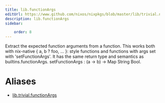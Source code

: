 ```yaml
---
title: lib.functionArgs
editUrl: https://www.github.com/nixos/nixpkgs/blob/master/lib/trivial.nix#L589C18
description: lib.functionArgs
sidebar:

    order: 8
---
```


Extract the expected function arguments from a function.
This works both with nix-native { a, b ? foo, ... }: style
functions and functions with args set with 'setFunctionArgs'. It
has the same return type and semantics as builtins.functionArgs.
setFunctionArgs : (a → b) → Map String Bool.


# Aliases

- [lib.trivial.functionArgs](/nix-doc-comments/reference/lib/trivial/lib-trivial-functionArgs)


